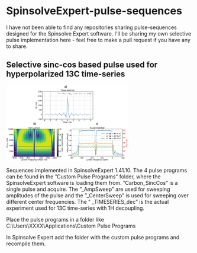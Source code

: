 # SpinsolveExpert-pulse-sequences

I have not been able to find any repositories sharing pulse-sequences designed for the Spinsolve Expert software. I'll be sharing my own selective pulse implementation here - feel free to make a pull request if you have any to share.

## Selective sinc-cos based pulse used for hyperpolarized 13C time-series
<img src="Selective-sinc-cos/Pulse_illustration.png" width=65% height=65%>

Sequences implemented in SpinsolveExpert 1.41.10. The 4 pulse programs can be found in the ”Custom Pulse Programs” folder, where the SpinsolveExpert software is loading them from. ”Carbon_SincCos” is a single pulse and acquire. The ”_AmpSweep” are used for sweeping amplitudes of the pulse and the ”_CenterSweep” is used for sweeping over different center frequencies. The ” _TIMESERIES_dec” is the actual experiment used for 13C time-series with 1H decoupling.

Place the pulse programs in a folder like C:\Users\XXXX\Applications\Custom Pulse Programs

In Spinsolve Expert add the folder with the custom pulse programs and recompile them.

